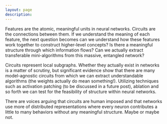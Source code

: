 ```yaml
---
layout: page
description:
---
```



Features are the atomic, meaningful units in neural networks. Circuits are the connections between them. If we understand the meaning of each feature, the next question becomes can we understand how these features work together to construct higher-level concepts? Is there a meaningful structure through which information flows? Can we actually extract transferable mini-algorithms from this massive, entangled network?

Circuits represent local subgraphs. Whether they actually exist in networks is a matter of scrutiny, but significant evidence show that there are many model-agnostic circuits from which we can extract understandable algorithms (the weights actually do mean something!). Utilizing techniques such as activation patching (to be discussed in a future post), ablation and so forth we can test for the feasibility of structure within neural networks. 

There are voices arguing that circuits are human imposed and that networks use more of distributed representations where every neuron contributes a little to many behaviors without any meaningful structure. Maybe or maybe not.